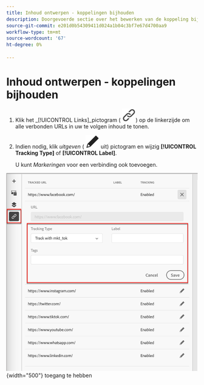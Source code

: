 ```yaml
---
title: Inhoud ontwerpen - koppelingen bijhouden
description: Doorgevoerde sectie over het bewerken van de koppeling bijhouden voor het ontwerpen van inhoud
source-git-commit: e201d0b54309411d024a1b04c3bf7e67d4700aa9
workflow-type: tm+mt
source-wordcount: '67'
ht-degree: 0%

---
```


# Inhoud ontwerpen - koppelingen bijhouden

1. Klik het _[!UICONTROL Links]_pictogram ( ![ toon het verbindingspictogram ](../assets/do-not-localize/icon-links.svg)) op de linkerzijde om alle verbonden URLs in uw te volgen inhoud te tonen.

1. Indien nodig, klik _uitgeven_ ( ![ geef pictogram ](../user/assets/do-not-localize/icon-edit.svg) uit) pictogram en wijzig **[!UICONTROL Tracking Type]** of **[!UICONTROL Label]**.

   U kunt _Markeringen_ voor een verbinding ook toevoegen.

![ klik het Edit pictogram om verbinding het volgen ](../assets/content-design-shared/visual-designer-links.png){width="500"} toegang te hebben